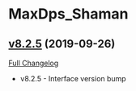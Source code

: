 # MaxDps_Shaman

## [v8.2.5](https://github.com/kaminaris/MaxDps-Shaman/tree/v8.2.5) (2019-09-26)
[Full Changelog](https://github.com/kaminaris/MaxDps-Shaman/compare/v8.2.0...v8.2.5)

- v8.2.5 - Interface version bump  
